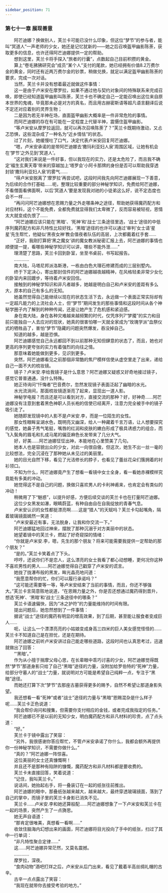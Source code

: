 ```yaml
---
sidebar_position: 71
---
```

### 第七十一章 展现善意  


　　阿芒迪娜？换做别人，芙兰卡可能已没什么印象，但这位“梦节”的参与者，能叫“冥道人”一声老师的少女，她还是记忆犹新的——她之后召唤盔甲幽影陈荼，获取更多的信息，也许还得阿芒迪娜提供一定的帮助。  
　　想到这里，芙兰卡将手探入“旅者的行囊”，点数起自己目前积攒的黄金。  
　　算上“卷毛狒狒研究会”成员“某个人”支付的尾款，她已经拥有价值8.2万费尔金的黄金，同时还有近两万费尔金的钞票，稍做兑换，就足以满足盔甲幽影陈荼的要求，完成一次对话。  
　　当然，芙兰卡并没有想着最近就做这件事情：  
　　这一是由于卢米安在摩罗拉，如果不通过他与契约对象间的特殊联系来完成召唤，即使已经知道盔甲幽影叫陈荼，芙兰卡也不确定自己一定能召唤出这位来自原本世界的鬼魂，毕竟那未必是对方的真名，而且用古赫密斯语等超凡语言翻译后说不定还对应着别的灵界生物；  
　　二是因为若无半神在场，直面盔甲幽影大概率是一件非常危险的事情。  
　　而阿芒迪娜的存在有可能在一定程度上代替半神，震慑住盔甲幽影。  
　　“等卢米安从摩罗拉返回，就可以再次召唤陈荼了？”芙兰卡既期待激动，又忐忑恐惧，这些混杂成了一种名为“近乡情怯”的状态。  
　　过了片刻，她缓慢吐了口气，决定代表卢米安回复阿芒迪娜。  
　　“嗯，卢米安承诺的是带阿芒迪娜去‘撒玛利亚妇人泉’周围区域，让她有机会在‘梦节’之外见到‘冥道人’。  
　　“这对我们来说是一件好事，但以我现在的实力，还是太危险了，而且我不确定‘福生玄黄天尊’带来的穿越加上‘塔罗会’小阿卡那牌的身份是否可以帮助我穿透封锁‘撒玛利亚妇人泉’的雾气……  
　　“得卢米安脱离了‘摩罗拉’再尝试吧，这段时间我先向阿芒迪娜展现一下善意，为后续的合作打基础……呃，整理比较重要的部分神秘学知识，免费给阿芒迪娜，不看僧面看佛面啊，以后‘冥道人’要是发现我对祂的小徒弟这么好，说不定态度也会不一样……  
　　“再问问阿芒迪娜想在恩赐力量之外走哪条神之途径，帮助她获得魔药配方和对应材料，这个不能免费，全都免费就显得我们太卑微了，反而容易被轻视，恩情太大就变成仇恨了……  
　　“阿芒迪娜应该只能在‘黑暗’、‘死神’和‘战士’三条途径里选，‘战士’途径的中低序列魔药配方和非凡特性比较好找，‘黑暗’途径的也许可以通过‘审判’女士请‘星星’先生帮忙，他疑似‘黑夜女神’教会值夜者队伍的高层，上次都戴着红手套……  
　　“正好，我刚打算把‘黑之魔女’讲的魔女教派秘密汇报上去，阿芒迪娜的事情也顺便提一提，看哪些神秘学知识可以讲，哪些不能外泄……”  
　　理清楚了思路，芙兰卡回到卧室，坐至书桌前，书写起报告。  
　　…………  
　　南大陆，马塔尼邦派洛斯港，一栋由白色大理石修建而成的三层别墅内。  
　　终于下定决心，寄出那封信件的阿芒迪娜越夜越精神，在风格轻柔非常少女化的卧室内来回踱步，等待着卢米安回信。  
　　接触到的神秘学知识和非凡者越多，她越是明白自己和卢米安的差距有多么大，原本的自己有多么的无知。  
　　她虽然觉得自己能继续以现在的状态生活下去，永远做一个表面正常实际却有一定超凡能力的上流社会人士，但“梦节”期间发生的那些事情和这段时间从各个神秘学圈子内了解到的种种传闻，还是让她产生了危机感和紧迫感。  
　　身在南大陆，身在各种灾难越来越频繁的时代，仅凭序列7“梦魇”的实力和目前只能独自一人去应对的现状，她真的很害怕哪一天就全家成为“玫瑰学派”血祭仪式的牺牲品了，害怕“梦节”隐藏的问题突然爆发，吞没掉自己。  
　　知道的越多，越是恐惧。  
　　阿芒迪娜感觉自己永远都回不到以前那种无知但肆意的状态了，而且，她也对更高的序列更夸张的实力有着强烈的向往之情。  
　　那意味着她能做到更多，见识到更多。  
　　突然，阿芒迪娜看见之前那個非常酷的焦尸模样信使从虚空里走了出来，递给自己一面不大的梳妆镜。  
　　镜子？卢米安.李给我镜子是什么意思？阿芒迪娜又疑惑又好奇地接过镜子，感觉它普普通通，没什么特殊。  
　　她正待询问“忏悔者”巴音费尔，忽然发现镜子表面泛起了幽暗的水光。  
　　水光流淌间，那面梳妆镜逐渐亮了起来，显现出一道人影。  
　　神秘学电报？而且还是可以看到对方，直接交流的那种？好，好神奇……阿芒迪娜没有注意到套着黑色神职人员长袍的信使已经离开，注意力完全被手中的镜子吸引走了。  
　　她随即发现镜中的人影不是卢米安.李，而是一位陌生的女性。  
　　那女性眼眸呈湖水色，既明亮又幽深，给人一种藏着千言万语，让人想要探究的感觉，她鼻子秀气笔挺，嘴唇的红润和皮肤的嫩白形成了极具诱惑力的组合，而飞入鬓角的眉毛和扎成马尾的偏亚麻色长发带来了几分大气。  
　　好，好美……阿芒迪娜怔怔出神，本能地在心里赞美了几句。  
　　她本人也是容貌出众的少女，对此一向很自傲，但这次，她生不出一丝一毫的比较想法，完全沉浸在了那种她从未见过的美丽里。  
　　她的目光自然下移，看见了光洁修长的脖子，也看见了蕾丝花朵们簇拥着的衬衫领口。  
　　不知为什么，阿芒迪娜竟产生了想看一看镜中女士全身，看一看她赤裸模样究竟能有多美的冲动。  
　　她觉得这不是自己的问题，换做只喜欢男人的卡利神甫来，也肯定会有类似的冲动！  
　　稍微用了下“魅惑”，以提升好感，方便后续交谈的芙兰卡也在打量阿芒迪娜。  
　　这位少女黑发如瀑，眼睛蔚蓝，有种自由自在自我绽放的青春气息。  
　　卢米安认识的女性都挺漂亮啊……这是“猎人”的天赋吗？芙兰卡勾起嘴角，隔着玻璃镜面嫣然一笑道：  
　　“卢米安最近有事，无法脱身，让我和你交流一下。”  
　　阿芒迪娜猛地回过神来，摆脱了那种沉溺于对方美丽中的状态。  
　　她望着镜中的芙兰卡，燃起了好奇窥探的情绪：  
　　“你就是卢米安.李，嗯，先生的那个朋友？将来可能需要我提供一定帮助的那个朋友？”  
　　“是的。”芙兰卡笑着点了下头。  
　　哼哼，还说你们不是恋人，这么漂亮的女士我看了都心动想睡，更何况你这种不喜欢男性的男人……阿芒迪娜觉得自己戳穿了卢米安的谎言。  
　　她拢了拢瀑布般的黑发，眸光晶亮地问道：  
　　“我愿意帮你的忙，你们可以履行承诺吗？”  
　　“这可能还需要等一等，等卢米安结束了当前的事情，而且，你还不够强大。”芙兰卡言简意赅地说道，“在恩赐力量之外，你是否还想通过魔药得到晋升，想选‘死神’、‘黑暗’和‘战士’三条途径中的哪条？”  
　　芙兰卡语速偏快，因为“冰之护符”的力量能维持的时间有限。  
　　提出问题后，她忽然想到了一件事情：  
　　据说“战士”途径的魔药有明显的增高效果，到了后期，甚至能让服食者变成巨人……  
　　呃，让这么一个漂漂亮亮的小姑娘变成身高三四米的巨人美女感觉怪怪的……芙兰卡不知道自己是在担忧，还是在期待。  
　　阿芒迪娜之前听卢米安讲过自己能走哪些道路，这段时间也认真思考过，迅速就做出了回答：  
　　“‘黑暗’。”  
　　作为从小擅于揣摩父母心思，在长辈眼中乖巧讨喜的少女，阿芒迪娜觉得既然“梦节”那道身影只给了自己“黑暗”途径的力量，没附加给罗伯特的“死神”力量，给部分守墓人的“战士”力量，就说明对方可能是希望自己纯粹一点，专注于“黑暗”途径。  
　　而她还打算下次“梦节”去那座古墓获得更多的赐予，自然不希望让那道身影失望。  
　　我还想看一看“死神”或者“战士”途径的力量与“黑暗”恩赐混杂是什么样子呢……芙兰卡正色说道：  
　　“我会帮伱询问和搜集，但需要你支付相应的金钱，或者完成我指定的任务。”  
　　阿芒迪娜已不是以前的无知少女，明白魔药配方和非凡材料的珍贵，点了点头道：  
　　“好。”  
　　芙兰卡于镜中露出了笑容：  
　　“另外，我很感谢你答应帮忙，不管卢米安承诺了你什么，我都会额外再提供你一份神秘学知识，不需要你做什么。”  
　　“真的？”阿芒迪娜一阵惊喜。  
　　这位美丽的女士还真慷慨啊！  
　　并且还不是那种有陷阱的慷慨，魔药配方和非凡材料都是要收费的。  
　　芙兰卡未直接回答，笑着说道：  
　　“记住，我叫芙兰卡。”  
　　说话间，她抬起右手，将一叠装订在一起的纸张往前推出。  
　　阿芒迪娜的眼中，那叠纸张越来越大，越来越大，最终穿透玻璃镜面，落到了自己的掌中，而镜子里的芙兰卡身影已消失不见。  
　　芙兰卡……卢米安.李和她还算般配……阿芒迪娜想象了一下卢米安和芙兰卡在一起的场景，突然产生了一点旖思。  
　　她无声自语道：  
　　“那肯定很唯美，真想看一看啊……”  
　　收敛住脑海内幻想出来的画面，阿芒迪娜将目光投向了手中的纸张，扫过了其中一行单词：  
　　“非凡特性聚合定律……”  
　　这……阿芒迪娜异常茫然，又莫名震撼。  
　　…………  
　　摩罗拉，深夜。  
　　“食肉动物”酒吧打烊之后，卢米安从后门出来，看见了戴着半高丝绸礼帽的古辛。  
　　古辛一点点露出了笑容：  
　　“我现在就带你去接受考验的地方。”  
